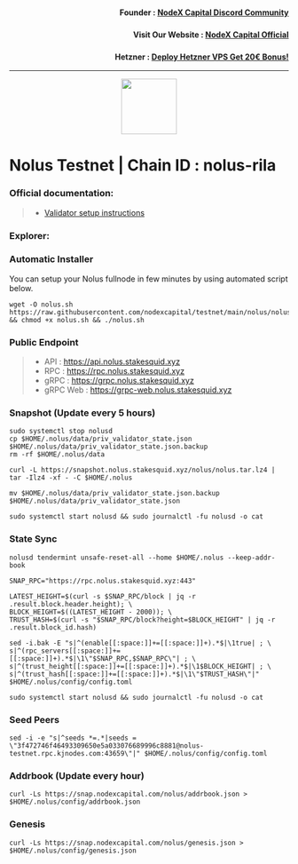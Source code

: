 <h3><p style="font-size:14px" align="right">Founder :
<a href="https://discord.gg/nodexcapital" target="_blank">NodeX Capital Discord Community</a></p></h3>
<h3><p style="font-size:14px" align="right">Visit Our Website :
<a href="https://discord.gg/nodexcapital" target="_blank">NodeX Capital Official</a></p></h3>
<h3><p style="font-size:14px" align="right">Hetzner :
<a href="https://hetzner.cloud/?ref=bMTVi7dcwSgA" target="_blank">Deploy Hetzner VPS Get 20€ Bonus!</a></h3>
<hr>

<p align="center">
  <img height="100" height="auto" src="https://user-images.githubusercontent.com/34649601/207593974-32d7cb69-eca9-4096-bc96-246fe7038c88.png">
</p>

# Nolus Testnet | Chain ID : nolus-rila

### Official documentation:
>- [Validator setup instructions](https://docs-nolus-protocol.notion.site/Nolus-Protocol-Docs-a0ddfe091cc5456183417a68502705f8)

### Explorer:

### Automatic Installer
You can setup your Nolus fullnode in few minutes by using automated script below.
```
wget -O nolus.sh https://raw.githubusercontent.com/nodexcapital/testnet/main/nolus/nolus.sh && chmod +x nolus.sh && ./nolus.sh
```
### Public Endpoint

>- API : https://api.nolus.stakesquid.xyz
>- RPC : https://rpc.nolus.stakesquid.xyz
>- gRPC : https://grpc.nolus.stakesquid.xyz
>- gRPC Web : https://grpc-web.nolus.stakesquid.xyz

### Snapshot (Update every 5 hours)
```
sudo systemctl stop nolusd
cp $HOME/.nolus/data/priv_validator_state.json $HOME/.nolus/data/priv_validator_state.json.backup
rm -rf $HOME/.nolus/data

curl -L https://snapshot.nolus.stakesquid.xyz/nolus/nolus.tar.lz4 | tar -Ilz4 -xf - -C $HOME/.nolus

mv $HOME/.nolus/data/priv_validator_state.json.backup $HOME/.nolus/data/priv_validator_state.json

sudo systemctl start nolusd && sudo journalctl -fu nolusd -o cat
```

### State Sync
```
nolusd tendermint unsafe-reset-all --home $HOME/.nolus --keep-addr-book

SNAP_RPC="https://rpc.nolus.stakesquid.xyz:443"

LATEST_HEIGHT=$(curl -s $SNAP_RPC/block | jq -r .result.block.header.height); \
BLOCK_HEIGHT=$((LATEST_HEIGHT - 2000)); \
TRUST_HASH=$(curl -s "$SNAP_RPC/block?height=$BLOCK_HEIGHT" | jq -r .result.block_id.hash)

sed -i.bak -E "s|^(enable[[:space:]]+=[[:space:]]+).*$|\1true| ; \
s|^(rpc_servers[[:space:]]+=[[:space:]]+).*$|\1\"$SNAP_RPC,$SNAP_RPC\"| ; \
s|^(trust_height[[:space:]]+=[[:space:]]+).*$|\1$BLOCK_HEIGHT| ; \
s|^(trust_hash[[:space:]]+=[[:space:]]+).*$|\1\"$TRUST_HASH\"|" $HOME/.nolus/config/config.toml

sudo systemctl start nolusd && sudo journalctl -fu nolusd -o cat
```

### Seed Peers
```
sed -i -e "s|^seeds *=.*|seeds = \"3f472746f46493309650e5a033076689996c8881@nolus-testnet.rpc.kjnodes.com:43659\"|" $HOME/.nolus/config/config.toml
```
### Addrbook (Update every hour)
```
curl -Ls https://snap.nodexcapital.com/nolus/addrbook.json > $HOME/.nolus/config/addrbook.json
```
### Genesis
```
curl -Ls https://snap.nodexcapital.com/nolus/genesis.json > $HOME/.nolus/config/genesis.json
```
